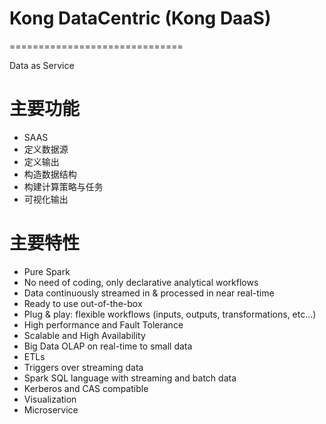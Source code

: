 # Kong DataCentric (Kong DaaS)
==============================

Data as Service



主要功能
============

- SAAS
- 定义数据源
- 定义输出
- 构造数据结构
- 构建计算策略与任务
- 可视化输出


主要特性
============

- Pure Spark
- No need of coding, only declarative analytical workflows
- Data continuously streamed in & processed in near real-time
- Ready to use out-of-the-box
- Plug & play: flexible workflows (inputs, outputs, transformations, etc…)
- High performance and Fault Tolerance
- Scalable and High Availability
- Big Data OLAP on real-time to small data
- ETLs
- Triggers over streaming data
- Spark SQL language with streaming and batch data
- Kerberos and CAS compatible
- Visualization
- Microservice
